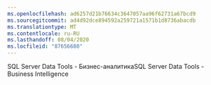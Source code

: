 ```yaml
---
ms.openlocfilehash: ad6257d21b76634c3647057aa96f62731a67bcd9
ms.sourcegitcommit: ad4d92dce894592a259721a1571b1d8736abacdb
ms.translationtype: MT
ms.contentlocale: ru-RU
ms.lasthandoff: 08/04/2020
ms.locfileid: "87656680"
---
```

<span data-ttu-id="41db9-101">SQL Server Data Tools \- Бизнес-аналитика</span><span class="sxs-lookup"><span data-stu-id="41db9-101">SQL Server Data Tools \- Business Intelligence</span></span>
